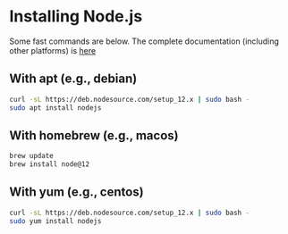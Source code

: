 # Installing Node.js

Some fast commands are below. The complete documentation (including other platforms) is [here](https://nodejs.org/en/download/)

## With apt (e.g., debian)

```bash
curl -sL https://deb.nodesource.com/setup_12.x | sudo bash -
sudo apt install nodejs
```


## With homebrew (e.g., macos)

```bash
brew update
brew install node@12
```

## With yum (e.g., centos)

```bash
curl -sL https://deb.nodesource.com/setup_12.x | sudo bash -
sudo yum install nodejs
```

